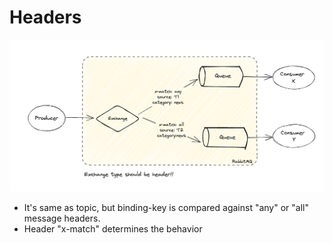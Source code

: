 # Headers

![headers flow](https://github.com/kapozade/rabbitmq/blob/main/assets/headers-flow.png?raw=true)

* It's same as topic, but binding-key is compared against "any" or "all" message headers.
* Header "x-match" determines the behavior